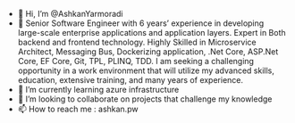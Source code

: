 - 👋 Hi, I’m @AshkanYarmoradi
- 👀 Senior Software Engineer with 6 years’ experience in developing large-scale enterprise applications and application layers. Expert in Both backend and frontend technology. Highly Skilled in Microservice Architect, Messaging Bus, Dockerizing application, .Net Core, ASP.Net Core, EF Core, Git, TPL, PLINQ, TDD. I am seeking a challenging opportunity in a work environment that will utilize my advanced skills, education, extensive training, and many years of experience.
- 🌱 I’m currently learning azure infrastructure
- 💞️ I’m looking to collaborate on projects that challenge my knowledge
- 📫 How to reach me : ashkan.pw

<!---
AshkanYarmoradi/AshkanYarmoradi is a ✨ special ✨ repository because its `README.md` (this file) appears on your GitHub profile.
You can click the Preview link to take a look at your changes.
--->
